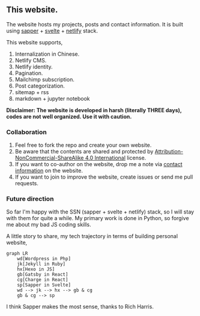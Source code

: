 ## **This website.**

The website hosts my projects, posts and contact information. It is built using [sapper](https://sapper.svelte.dev) + [svelte](https://svelte.dev) + [netlify](https://netlify.com) stack.

This website supports,

1. Internalization in Chinese.
2. Netlify CMS.
3. Netlify identity.
4. Pagination.
5. Mailchimp subscription.
6. Post categorization.
7. sitemap + rss
8. markdown + jupyter notebook

**Disclaimer: The website is developed in harsh (literally THREE days), codes are not well organized. Use it with caution.**

### Collaboration

1. Feel free to fork the repo and create your own website.
2. Be aware that the contents are shared and protected by [Attribution-NonCommercial-ShareAlike 4.0 International](https://creativecommons.org/licenses/by-nc-sa/4.0/) license.
3. If you want to co-author on the website, drop me a note via [contact information](https://qutang.dev/about#contact) on the website.
4. If you want to join to improve the website, create issues or send me pull requests.

### Future direction

So far I'm happy with the SSN (sapper + svelte + netlify) stack, so I will stay with them for quite a while. My primary work is done in Python, so forgive me about my bad JS coding skills.

A little story to share, my tech trajectory in terms of building personal website,

```mermaid
graph LR
    wd[Wordpress in Php]
    jk[Jekyll in Ruby]
    hx[Hexo in JS]
    gb[Gatsby in React]
    cg[Charge in React]
    sp[Sapper in Svelte]
    wd --> jk --> hx --> gb & cg
    gb & cg --> sp
```

I think Sapper makes the most sense, thanks to Rich Harris.
